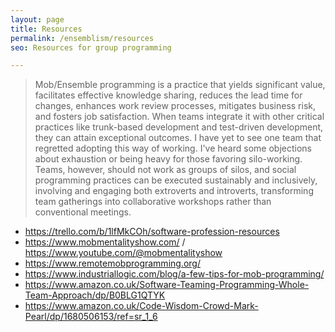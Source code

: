 ```yaml
---
layout: page
title: Resources
permalink: /ensemblism/resources
seo: Resources for group programming

---
```



> Mob/Ensemble programming is a practice that yields significant value, facilitates effective knowledge sharing, reduces the lead time for changes, enhances work review processes, mitigates business risk, and fosters job satisfaction.
> When teams integrate it with other critical practices like trunk-based development and test-driven development, they can attain exceptional outcomes.
> I have yet to see one team that regretted adopting this way of working.
> I've heard some objections about exhaustion or being heavy for those favoring silo-working.
> Teams, however, should not work as groups of silos, and social programming practices can be executed sustainably and inclusively, involving and engaging both extroverts and introverts, transforming team gatherings into collaborative workshops rather than conventional meetings.

- https://trello.com/b/1lfMkCOh/software-profession-resources
- https://www.mobmentalityshow.com/ / https://www.youtube.com/@mobmentalityshow
- https://www.remotemobprogramming.org/
- https://www.industriallogic.com/blog/a-few-tips-for-mob-programming/
- https://www.amazon.co.uk/Software-Teaming-Programming-Whole-Team-Approach/dp/B0BLG1QTYK
- https://www.amazon.co.uk/Code-Wisdom-Crowd-Mark-Pearl/dp/1680506153/ref=sr_1_6
